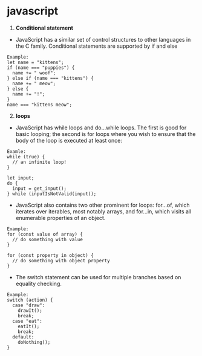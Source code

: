 # javascript

1. **Conditional statement**

* JavaScript has a similar set of control structures to other languages in the C family. Conditional statements are supported by if and else
```
Example:
let name = "kittens";
if (name === "puppies") {
  name += " woof";
} else if (name === "kittens") {
  name += " meow";
} else {
  name += "!";
}
name === "kittens meow";
```
2. **loops**
* JavaScript has while loops and do...while loops. The first is good for basic looping; the second is for loops where you wish to ensure that the body of the loop is executed at least once:
```
Examle:
while (true) {
  // an infinite loop!
}

let input;
do {
  input = get_input();
} while (inputIsNotValid(input));

```
* JavaScript also contains two other prominent for loops: for...of, which iterates over iterables, most notably arrays, and for...in, which visits all enumerable properties of an object.
```
Example:
for (const value of array) {
  // do something with value
}

for (const property in object) {
  // do something with object property
}
```
* The switch statement can be used for multiple branches based on equality checking.
```
Example:
switch (action) {
  case "draw":
    drawIt();
    break;
  case "eat":
    eatIt();
    break;
  default:
    doNothing();
}
```
